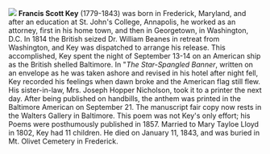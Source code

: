 ![](/fskey-sm.jpg)
**Francis Scott Key** (1779-1843) was born in Frederick, Maryland, and after an education at St. John's College, Annapolis, he worked as an attorney, first in his home town, and then in Georgetown, in Washington, D.C. In 1814 the British seized Dr. William Beanes in retreat from Washington, and Key was dispatched to arrange his release. This accomplished, Key spent the night of September 13-14 on an American ship as the British shelled Baltimore. In "*The Star-Spangled Banner*, written on an envelope as he was taken ashore and revised in his hotel after night fell, Key recorded his feelings when dawn broke and the American flag still flew. His sister-in-law, Mrs. Joseph Hopper Nicholson, took it to a printer the next day. After being published on handbills, the anthem was printed in the Baltimore American on September 21. The manuscript fair copy now rests in the Walters Gallery in Baltimore. This poem was not Key's only effort; his Poems were posthumously published in 1857. Married to Mary Tayloe Lloyd in 1802, Key had 11 children. He died on January 11, 1843, and was buried in Mt. Olivet Cemetery in Frederick. 